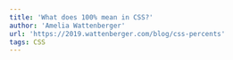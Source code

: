 ```yaml
---
title: 'What does 100% mean in CSS?'
author: 'Amelia Wattenberger'
url: 'https://2019.wattenberger.com/blog/css-percents'
tags: CSS
---
```

